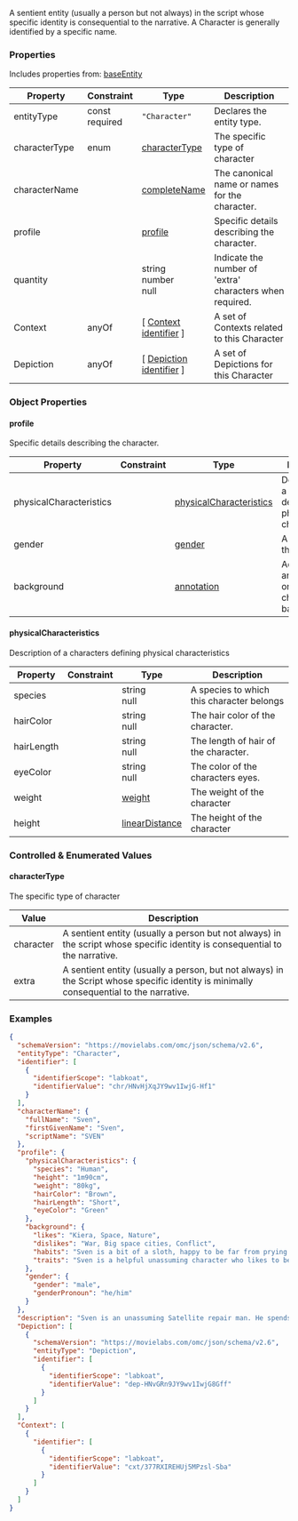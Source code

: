 A sentient entity (usually a person but not always) in the script whose specific identity is consequential to the narrative. A Character is generally identified by a specific name.
### Properties
Includes properties from: [baseEntity](../core/baseEntity.md)

| Property      | Constraint        | Type                                                                               | Description                                              |
| ------------- | ----------------- | ---------------------------------------------------------------------------------- | -------------------------------------------------------- |
| entityType    | const<br>required | `"Character"`                                                                      | Declares the entity type.                                |
| characterType | enum              | [characterType](#characterType)                                                    | The specific type of character                           |
| characterName |                   | [completeName](../Utility/Utility.md#completeName)                                 | The canonical name or names for the character.           |
| profile       |                   | [profile](#profile)                                                                | Specific details describing the character.               |
| quantity      |                   | string<br>number<br>null                                                           | Indicate the number of 'extra' characters when required. |
| Context       | anyOf             | [ [Context](./Context.md) <br>[identifier](../Utility/Utility.md#identifier) ]     | A set of Contexts related to this Character              |
| Depiction     | anyOf             | [ [Depiction](./Depiction.md) <br>[identifier](../Utility/Utility.md#identifier) ] | A set of Depictions for this Character                   |
### Object Properties

#### profile
Specific details describing the character.

| Property                | Constraint | Type                                                | Description                                                   |
| ----------------------- | ---------- | --------------------------------------------------- | ------------------------------------------------------------- |
| physicalCharacteristics |            | [physicalCharacteristics](#physicalCharacteristics) | Description of a characters defining physical characteristics |
| gender                  |            | [gender](../Utility/Utility.md#gender)              | A gender for the character                                    |
| background              |            | [annotation](../Utility/Utility.md#annotation)      | Additional annotations on a characters background             |
#### physicalCharacteristics
Description of a characters defining physical characteristics

| Property   | Constraint | Type                                                   | Description                               |
| ---------- | ---------- | ------------------------------------------------------ | ----------------------------------------- |
| species    |            | string<br>null                                         | A species to which this character belongs |
| hairColor  |            | string<br>null                                         | The hair color of the character.          |
| hairLength |            | string<br>null                                         | The length of hair of the character.      |
| eyeColor   |            | string<br>null                                         | The color of the characters eyes.         |
| weight     |            | [weight](../Utility/Utility.md#weight)                 | The weight of the character               |
| height     |            | [linearDistance](../Utility/Utility.md#linearDistance) | The height of the character               |

### Controlled & Enumerated Values

#### characterType
The specific type of character

| Value     | Description                                                                                                                             |
| --------- | --------------------------------------------------------------------------------------------------------------------------------------- |
| character | A sentient entity (usually a person but not always) in the script whose specific identity is consequential to the narrative.            |
| extra     | A sentient entity (usually a person, but not always) in the Script whose specific identity is minimally consequential to the narrative. |

### Examples

```JSON
{  
  "schemaVersion": "https://movielabs.com/omc/json/schema/v2.6",  
  "entityType": "Character",  
  "identifier": [  
    {  
      "identifierScope": "labkoat",  
      "identifierValue": "chr/HNvHjXqJY9wv1IwjG-Hf1"  
    }  
  ],  
  "characterName": {  
    "fullName": "Sven",  
    "firstGivenName": "Sven",  
    "scriptName": "SVEN"  
  },  
  "profile": {  
    "physicalCharacteristics": {  
      "species": "Human",  
      "height": "1m90cm",  
      "weight": "80kg",  
      "hairColor": "Brown",  
      "hairLength": "Short",  
      "eyeColor": "Green"  
    },  
    "background": {  
      "likes": "Kiera, Space, Nature",  
      "dislikes": "War, Big space cities, Conflict",  
      "habits": "Sven is a bit of a sloth, happy to be far from prying eyes as he does his work at his pace. He is also a bit of a coward and has avoided the space navy at all cost. He is kind and patient and caring for the people in his life like Kiera.",  
      "traits": "Sven is a helpful unassuming character who likes to be alone. He connects with his handlers like Kiera but is happy to be engrossed in his work. He is generally scared of all things and not a hero."  
    },  
    "gender": {  
      "gender": "male",  
      "genderPronoun": "he/him"  
    }  
  },  
  "description": "Sven is an unassuming Satellite repair man. He spends his time alone in his ship traveling to remote planets on the outskirt of the galaxy maintaining a network of exploration satellites. He is more of a lover than a fighter.",  
  "Depiction": [  
    {  
      "schemaVersion": "https://movielabs.com/omc/json/schema/v2.6",  
      "entityType": "Depiction",  
      "identifier": [  
        {  
          "identifierScope": "labkoat",  
          "identifierValue": "dep-HNvGRn9JY9wv1IwjG8Gff"  
        }  
      ]  
    }  
  ],  
  "Context": [  
    {  
      "identifier": [  
        {  
          "identifierScope": "labkoat",  
          "identifierValue": "cxt/377RXIREHUj5MPzsl-Sba"  
        }  
      ]  
    }  
  ]  
}
```
